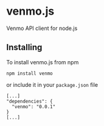 venmo.js
========

Venmo API client for node.js

Installing
----------

To install venmo.js from npm

    npm install venmo

or include it in your `package.json` file

    [...]
    "dependencies": {
      "venmo": "0.0.1"
    }
    [...]
